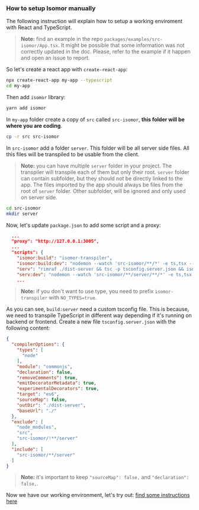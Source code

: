 ### How to setup Isomor manually

The following instruction will explain how to setup a working enviroment with React and TypeScript.

> **Note:** find an example in the repo  `packages/examples/src-isomor/App.tsx`. It might be possible that some information was not correctly updated in the doc. Please, refer to the example if it happen and open an issue to report.

So let's create a react app with `create-react-app`:

```bash
npx create-react-app my-app --typescript
cd my-app
```

Then add `isomor` library:

```bash
yarn add isomor
```

In `my-app` folder create a copy of `src` called `src-isomor`, **this folder will be where you are coding**.

```bash
cp -r src src-isomor
```

In `src-isomor` add a folder `server`. This folder will be all server side files. All this files will be transpiled to be usable from the client.

> **Note:** you can have multiple `server` folder in your project. The transpiler will transpile each of them but only their root. `server` folder can contain subfolder, but they should not be directly linked to the app. The files imported by the app should always be files from the root of `server` folder. Other subfolder, will be ignored and only used on server side.

```bash
cd src-isomor
mkdir server
```

Now, let's update `package.json` to add some script and a proxy:

```json
  ...
  "proxy": "http://127.0.0.1:3005",
  ...
  "scripts": {
    "isomor:build": "isomor-transpiler",
    "isomor:build:dev": "nodemon --watch 'src-isomor/**/*' -e ts,tsx --exec 'isomor-transpiler'",
    "serv": "rimraf ./dist-server && tsc -p tsconfig.server.json && isomor-server",
    "serv:dev": "nodemon --watch 'src-isomor/**/server/**/*' -e ts,tsx --exec 'yarn serv'",
    ...
```

> **Note:** if you don't want to use type, you need to prefix `isomor-transpiler` with `NO_TYPES=true`.

As you can see, `build:server` need a custom tsconfig file. This is because, we need to transpile TypeScript in different way depending if it's running on backend or frontend. Create a new file `tsconfig.server.json` with the following content:

```json
{
  "compilerOptions": {
    "types": [
      "node"
    ],
    "module": "commonjs",
    "declaration": false,
    "removeComments": true,
    "emitDecoratorMetadata": true,
    "experimentalDecorators": true,
    "target": "es6",
    "sourceMap": false,
    "outDir": "./dist-server",
    "baseUrl": "./"
  },
  "exclude": [
    "node_modules",
    "src",
    "src-isomor/!**/server"
  ],
  "include": [
    "src-isomor/**/server"
  ]
}
```
> **Note:** it's important to keep `"sourceMap": false,` and `"declaration": false,`.

Now we have our working environment, let's try out: [find some instructions here](../Readme.md#start-coding)
